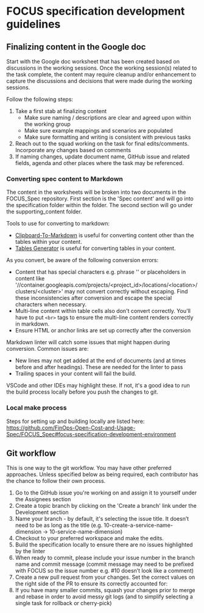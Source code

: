 # FOCUS specification development guidelines

## Finalizing content in the Google doc

Start with the Google doc worksheet that has been created based on discussions in the working sessions. Once the working session(s) related to the task complete, the content may require cleanup and/or enhancement to capture the discussions and decisions that were made during the working sessions.

Follow the following steps:

1. Take a first stab at finalizing content
   * Make sure naming / descriptions are clear and agreed upon within the working group
   * Make sure example mappings and scenarios are populated
   * Make sure formatting and writing is consistent with previous tasks
2. Reach out to the squad working on the task for final edits/comments. Incorporate any changes based on comments
3. If naming changes, update document name, GitHub issue and related fields, agenda and other places where the task may be referenced.

### Converting spec content to Markdown

The content in the worksheets will be broken into two documents in the FOCUS_Spec repository. First section is the 'Spec content' and will go into the specification folder within the folder. The second section will go under the supporting_content folder.

Tools to use for converting to markdown:
- [Clipboard-To-Markdown](https://euangoddard.github.io/clipboard2markdown/) is useful for converting content other than the tables within your content.
- [Tables Generator](https://www.tablesgenerator.com/markdown_tables) is useful for converting tables in your content.

As you convert, be aware of the following conversion errors:
- Content that has special characters e.g. phrase '<not specified>' or placeholders in content like '//container.googleapis.com/projects/<project_id>/locations/\<location>/clusters/\<cluster>' may not convert correctly without escaping. Find these inconsistencies after conversion and escape the special characters when necessary.
- Multi-line content within table cells also don't convert correctly. You'll have to put `<br>` tags to ensure the multi-line content renders correctly in markdown.
- Ensure HTML or anchor links are set up correctly after the conversion

Markdown linter will catch some issues that might happen during conversion. Common issues are:

- New lines may not get added at the end of documents (and at times before and after headings). These are needed for the linter to pass
- Trailing spaces in your content will fail the build.

VSCode and other IDEs may highlight these. If not, it's a good idea to run the build process locally before you push the changes to git.

### Local make process

Steps for setting up and building locally are listed here: <https://github.com/FinOps-Open-Cost-and-Usage-Spec/FOCUS_Spec#focus-specification-development-environment>

Git workflow
------------

This is one way to the git workflow. You may have other preferred approaches. Unless specified below as being required, each contributor has the chance to follow their own process.

1. Go to the GitHub issue you're working on and assign it to yourself under the Assignees section
2. Create a topic branch by clicking on the 'Create a branch' link under the Development section
3. Name your branch - by default, it's selecting the issue title. It doesn’t need to be as long as the title (e.g. 10-create-a-service-name-dimension -> 10-service-name-dimension)
4. Checkout to your preferred workspace and make the edits.
5. Build the specification locally to ensure there are no issues highlighted by the linter
6. When ready to commit, please include your issue number in the branch name and commit message (commit message may need to be prefixed with FOCUS so the issue number e.g. #10 doesn’t look like a comment)
7. Create a new pull request from your changes. Set the correct values on the right side of the PR to ensure its correctly accounted for:
8. If you have many smaller commits, squash your changes prior to merge and rebase in order to avoid messy git logs (and to simplify selecting a single task for rollback or cherry-pick)
